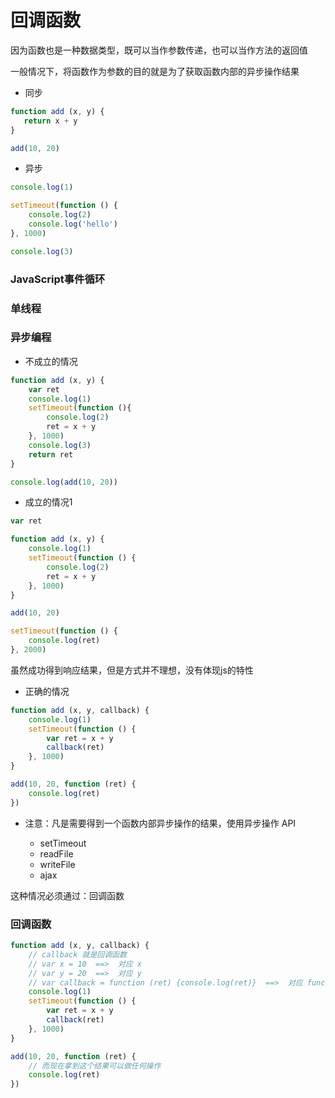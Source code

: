 # 回调函数

因为函数也是一种数据类型，既可以当作参数传递，也可以当作方法的返回值

一般情况下，将函数作为参数的目的就是为了获取函数内部的异步操作结果

+ 同步
```javascript
function add (x, y) {
   return x + y
}

add(10, 20)
```

+ 异步
```javascript
console.log(1)

setTimeout(function () {
	console.log(2)
	console.log('hello')
}, 1000)

console.log(3)
```

### JavaScript事件循环

### 单线程

### 异步编程

+ 不成立的情况
```javascript
function add (x, y) {
	var ret 
	console.log(1)
	setTimeout(function (){
		console.log(2)
		ret = x + y
	}, 1000)
	console.log(3)
	return ret
}

console.log(add(10, 20))
```

+ 成立的情况1
```javascript
var ret

function add (x, y) {
	console.log(1)
	setTimeout(function () {
		console.log(2)
		ret = x + y
	}, 1000)
}

add(10, 20)

setTimeout(function () {
	console.log(ret)
}, 2000)
```
虽然成功得到响应结果，但是方式并不理想，没有体现js的特性

+ 正确的情况
```javascript
function add (x, y, callback) {
	console.log(1)
	setTimeout(function () {
		var ret = x + y
		callback(ret)
	}, 1000)
}

add(10, 20, function (ret) {
	console.log(ret)
})
```

+ 注意：凡是需要得到一个函数内部异步操作的结果，使用异步操作 API

	- setTimeout
	- readFile
	- writeFile
	- ajax

这种情况必须通过：回调函数

### 回调函数
```javascript
function add (x, y, callback) {
	// callback 就是回调函数
	// var x = 10  ==>  对应 x
	// var y = 20  ==>  对应 y
	// var callback = function (ret) {console.log(ret)}  ==>  对应 function(ret){}
	console.log(1)
	setTimeout(function () {
		var ret = x + y
		callback(ret)
	}, 1000)
}

add(10, 20, function (ret) {
	// 而现在拿到这个结果可以做任何操作
	console.log(ret)
})
```
